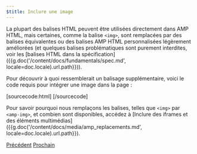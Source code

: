 ```yaml
---
$title: Inclure une image
---
```


La plupart des balises HTML peuvent être utilisées directement dans AMP HTML, mais certaines, comme la balise `<img>`, sont remplacées par des balises équivalentes ou des balises AMP HTML personnalisées légèrement améliorées (et quelques balises problématiques sont purement interdites, voir les [balises HTML dans la spécification]({{g.doc('/content/docs/fundamentals/spec.md', locale=doc.locale).url.path}})).

Pour découvrir à quoi ressemblerait un balisage supplémentaire, voici le code requis pour intégrer une image dans la page :

[sourcecode:html]
<amp-img src="welcome.jpg" alt="Welcome" height="400" width="800"></amp-img>
[/sourcecode]

Pour savoir pourquoi nous remplaçons les balises, telles que `<img>` par `<amp-img>`, et combien sont disponibles, accédez à [Inclure des iframes et des éléments multimédias]({{g.doc('/content/docs/media/amp_replacements.md', locale=doc.locale).url.path}}).

<div class="prev-next-buttons">
  <a class="button prev-button" href="{{g.doc('/content/docs/start/create/basic_markup.md', locale=doc.locale).url.path}}"><span class="arrow-prev">Précédent</span></a>
  <a class="button next-button" href="{{g.doc('/content/docs/start/create/presentation_layout.md', locale=doc.locale).url.path}}"><span class="arrow-next">Prochain</span></a>
</div>
